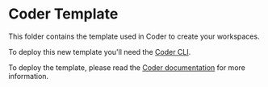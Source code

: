 # Coder Template

This folder contains the template used in Coder to create your workspaces.

To deploy this new template you'll need the [Coder CLI](https://coder.com/docs/v2/latest/templates#get-the-cli).

To deploy the template, please read the [Coder documentation](https://coder.com/docs/v2/latest/templates#add-a-template) for more information.